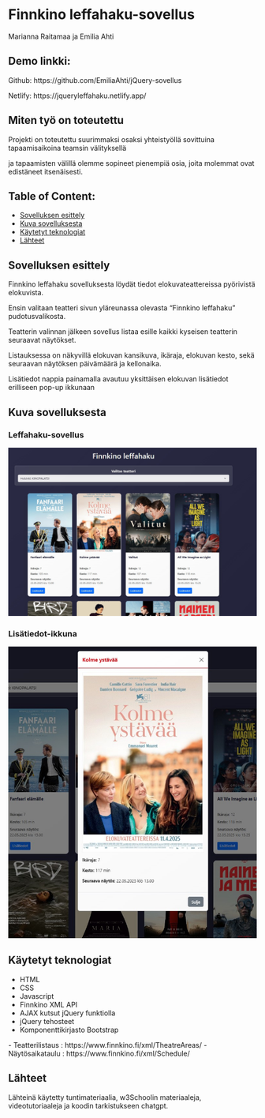# Finnkino leffahaku-sovellus
Marianna Raitamaa ja Emilia Ahti

## Demo linkki:
<p>Github: https://github.com/EmiliaAhti/jQuery-sovellus</p>
<p>Netlify: https://jqueryleffahaku.netlify.app/</p>

## Miten työ on toteutettu
<p>Projekti on toteutettu suurimmaksi osaksi yhteistyöllä sovittuina tapaamisaikoina teamsin välityksellä</p>  
<p>ja tapaamisten välillä olemme sopineet pienempiä osia, joita molemmat ovat edistäneet itsenäisesti.</p>

## Table of Content:

- [Sovelluksen esittely](#about-the-app)
- [Kuva sovelluksesta](#screenshots)
- [Käytetyt teknologiat](#technologies)
- [Lähteet](#credits)

## Sovelluksen esittely
<p>Finnkino leffahaku sovelluksesta löydät tiedot elokuvateattereissa pyörivistä elokuvista. </p>
<p>Ensin valitaan teatteri sivun yläreunassa olevasta “Finnkino leffahaku” pudotusvalikosta. </p>
<p>Teatterin valinnan jälkeen sovellus listaa esille kaikki kyseisen teatterin seuraavat näytökset. </p>
<p>Listauksessa on näkyvillä elokuvan kansikuva, ikäraja, elokuvan kesto, sekä seuraavan näytöksen päivämäärä ja kellonaika. </p>
<p>Lisätiedot nappia painamalla avautuu yksittäisen elokuvan lisätiedot erilliseen pop-up ikkunaan</p>

## Kuva sovelluksesta
<h3>Leffahaku-sovellus</h3>
<img src="Kuvat/jquery-leffahaku.jpg" alt="Finnkino-sovellus">
<h3>Lisätiedot-ikkuna</h3>
<img src="Kuvat/pop-up.jpg" alt="Pop-up ikkuna">

## Käytetyt teknologiat
<ul>
  <li>HTML</li>
  <li>CSS</li>
  <li>Javascript</li>
  <li>Finnkino XML API</li>
  <li>AJAX kutsut jQuery funktiolla</li>
  <li>jQuery tehosteet</li>
  <li>Komponenttikirjasto Bootstrap</li>
</ul>
- Teatterilistaus : https://www.finnkino.fi/xml/TheatreAreas/
- Näytösaikataulu : https://www.finnkino.fi/xml/Schedule/

## Lähteet
<p>Lähteinä käytetty tuntimateriaalia, w3Schoolin materiaaleja, videotutoriaaleja ja koodin tarkistukseen chatgpt.</p>
